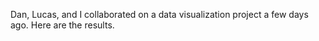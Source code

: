 Dan, Lucas, and I collaborated on a data visualization project a few days ago. Here are the results.


